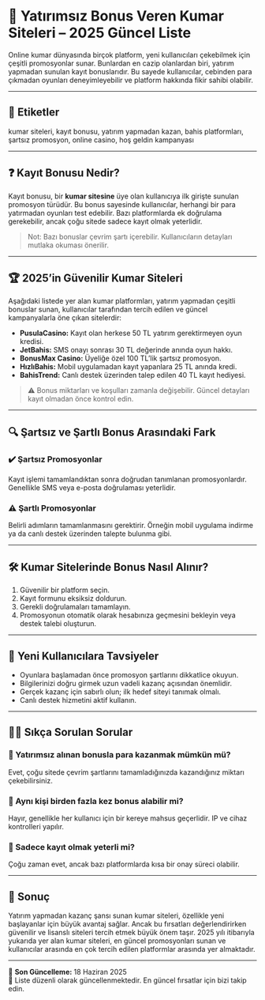<!--
title: Yatırımsız Kayıt Bonusu Veren Kumar Siteleri - 2025
description: 2025 yılında yatırım yapmadan kayıt bonusu sunan en güvenilir kumar sitelerini listeledik. Şartsız fırsatlar, üyelik şartları ve daha fazlası bu rehberde!
keywords: kumar siteleri, kayıt bonusu, yatırım yapmadan kazan, şartsız bonus, bahis, casino, online kumar siteleri 2025
author: Kumar Rehberi
-->

# 🎰 Yatırımsız Bonus Veren Kumar Siteleri – 2025 Güncel Liste

Online kumar dünyasında birçok platform, yeni kullanıcıları çekebilmek için çeşitli promosyonlar sunar. Bunlardan en cazip olanlardan biri, yatırım yapmadan sunulan kayıt bonuslarıdır. Bu sayede kullanıcılar, cebinden para çıkmadan oyunları deneyimleyebilir ve platform hakkında fikir sahibi olabilir.

---

## 🔖 Etiketler

kumar siteleri, kayıt bonusu, yatırım yapmadan kazan, bahis platformları, şartsız promosyon, online casino, hoş geldin kampanyası

---

## ❓ Kayıt Bonusu Nedir?

Kayıt bonusu, bir **kumar sitesine** üye olan kullanıcıya ilk girişte sunulan promosyon türüdür. Bu bonus sayesinde kullanıcılar, herhangi bir para yatırmadan oyunları test edebilir. Bazı platformlarda ek doğrulama gerekebilir, ancak çoğu sitede sadece kayıt olmak yeterlidir.

> Not: Bazı bonuslar çevrim şartı içerebilir. Kullanıcıların detayları mutlaka okuması önerilir.

---

## 🏆 2025’in Güvenilir Kumar Siteleri

Aşağıdaki listede yer alan kumar platformları, yatırım yapmadan çeşitli bonuslar sunan, kullanıcılar tarafından tercih edilen ve güncel kampanyalarla öne çıkan sitelerdir:

- **PusulaCasino:** Kayıt olan herkese 50 TL yatırım gerektirmeyen oyun kredisi.
- **JetBahis:** SMS onayı sonrası 30 TL değerinde anında oyun hakkı.
- **BonusMax Casino:** Üyeliğe özel 100 TL’lik şartsız promosyon.
- **HızlıBahis:** Mobil uygulamadan kayıt yapanlara 25 TL anında kredi.
- **BahisTrend:** Canlı destek üzerinden talep edilen 40 TL kayıt hediyesi.

> ⚠️ Bonus miktarları ve koşulları zamanla değişebilir. Güncel detayları kayıt olmadan önce kontrol edin.

---

## 🔍 Şartsız ve Şartlı Bonus Arasındaki Fark

### ✔️ Şartsız Promosyonlar

Kayıt işlemi tamamlandıktan sonra doğrudan tanımlanan promosyonlardır. Genellikle SMS veya e-posta doğrulaması yeterlidir.

### ⚠️ Şartlı Promosyonlar

Belirli adımların tamamlanmasını gerektirir. Örneğin mobil uygulama indirme ya da canlı destek üzerinden talepte bulunma gibi.

---

## 🛠️ Kumar Sitelerinde Bonus Nasıl Alınır?

1. Güvenilir bir platform seçin.  
2. Kayıt formunu eksiksiz doldurun.  
3. Gerekli doğrulamaları tamamlayın.  
4. Promosyonun otomatik olarak hesabınıza geçmesini bekleyin veya destek talebi oluşturun.

---

## 👥 Yeni Kullanıcılara Tavsiyeler

- Oyunlara başlamadan önce promosyon şartlarını dikkatlice okuyun.  
- Bilgilerinizi doğru girmek uzun vadeli kazanç açısından önemlidir.  
- Gerçek kazanç için sabırlı olun; ilk hedef siteyi tanımak olmalı.  
- Canlı destek hizmetini aktif kullanın.

---

## 🙋‍♂️ Sıkça Sorulan Sorular

### 💬 Yatırımsız alınan bonusla para kazanmak mümkün mü?

Evet, çoğu sitede çevrim şartlarını tamamladığınızda kazandığınız miktarı çekebilirsiniz.

### 💬 Aynı kişi birden fazla kez bonus alabilir mi?

Hayır, genellikle her kullanıcı için bir kereye mahsus geçerlidir. IP ve cihaz kontrolleri yapılır.

### 💬 Sadece kayıt olmak yeterli mi?

Çoğu zaman evet, ancak bazı platformlarda kısa bir onay süreci olabilir.

---

## 📌 Sonuç

Yatırım yapmadan kazanç şansı sunan kumar siteleri, özellikle yeni başlayanlar için büyük avantaj sağlar. Ancak bu fırsatları değerlendirirken güvenilir ve lisanslı siteleri tercih etmek büyük önem taşır. 2025 yılı itibarıyla yukarıda yer alan kumar siteleri, en güncel promosyonları sunan ve kullanıcılar arasında en çok tercih edilen platformlar arasında yer almaktadır.

---

📅 **Son Güncelleme:** 18 Haziran 2025  
🔄 Liste düzenli olarak güncellenmektedir. En güncel fırsatlar için bizi takip edin.
